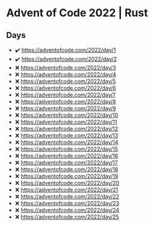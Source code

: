 # Advent of Code 2022 | Rust

## Days
- :heavy_check_mark: https://adventofcode.com/2022/day/1
- :heavy_check_mark: https://adventofcode.com/2022/day/2
- :x: https://adventofcode.com/2022/day/3
- :x: https://adventofcode.com/2022/day/4
- :x: https://adventofcode.com/2022/day/5
- :x: https://adventofcode.com/2022/day/6
- :x: https://adventofcode.com/2022/day/7
- :x: https://adventofcode.com/2022/day/8
- :x: https://adventofcode.com/2022/day/9
- :x: https://adventofcode.com/2022/day/10
- :x: https://adventofcode.com/2022/day/11
- :x: https://adventofcode.com/2022/day/12
- :x: https://adventofcode.com/2022/day/13
- :x: https://adventofcode.com/2022/day/14
- :x: https://adventofcode.com/2022/day/15
- :x: https://adventofcode.com/2022/day/16
- :x: https://adventofcode.com/2022/day/17
- :x: https://adventofcode.com/2022/day/18
- :x: https://adventofcode.com/2022/day/19
- :x: https://adventofcode.com/2022/day/20
- :x: https://adventofcode.com/2022/day/21
- :x: https://adventofcode.com/2022/day/22
- :x: https://adventofcode.com/2022/day/23
- :x: https://adventofcode.com/2022/day/24
- :x: https://adventofcode.com/2022/day/25
